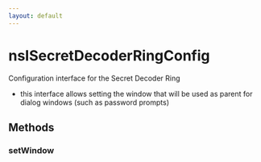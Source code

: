 ```yaml
---
layout: default
---
```


# nsISecretDecoderRingConfig #

Configuration interface for the Secret Decoder Ring
 - this interface allows setting the window that will be
   used as parent for dialog windows (such as password prompts)


## Methods ##

### setWindow ###
